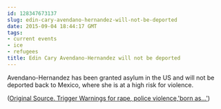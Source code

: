 ```yaml
---
id: 128347673137
slug: edin-cary-avendano-hernandez-will-not-be-deported
date: 2015-09-04 18:44:17 GMT
tags:
- current events
- ice
- refugees
title: Edin Cary Avendano-Hernandez will not be deported
---
```

Avendano-Hernandez has been granted asylum in the US and will not be deported back to Mexico, where she is at a high risk for violence.

([Original Source. Trigger Warnings for rape, police violence,'born as...'][1])

[1]: http://web.archive.org/web/20150904101944/http://www.bbc.com/news/world-latin-america-34148003
